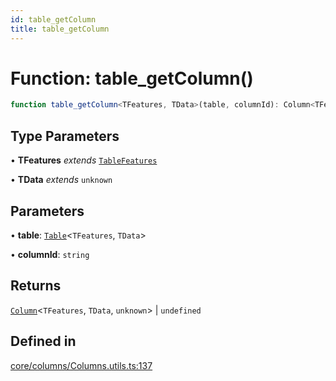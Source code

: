```yaml
---
id: table_getColumn
title: table_getColumn
---
```


# Function: table\_getColumn()

```ts
function table_getColumn<TFeatures, TData>(table, columnId): Column<TFeatures, TData, unknown> | undefined
```

## Type Parameters

• **TFeatures** *extends* [`TableFeatures`](../interfaces/tablefeatures.md)

• **TData** *extends* `unknown`

## Parameters

• **table**: [`Table`](../type-aliases/table.md)\<`TFeatures`, `TData`\>

• **columnId**: `string`

## Returns

[`Column`](../type-aliases/column.md)\<`TFeatures`, `TData`, `unknown`\> \| `undefined`

## Defined in

[core/columns/Columns.utils.ts:137](https://github.com/TanStack/table/blob/b1e6b79157b0debc7222660572b06c8b857f4605/packages/table-core/src/core/columns/Columns.utils.ts#L137)
